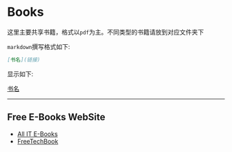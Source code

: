 # Books

这里主要共享书籍，格式以`pdf`为主。不同类型的书籍请放到对应文件夹下

`markdown`撰写格式如下:

```markdown
[书名](链接)
```

显示如下:

[书名]()

---

## Free E-Books WebSite

* [All IT E-Books](http://www.allitebooks.com/)
* [FreeTechBook](http://www.freetechbooks.com/)
